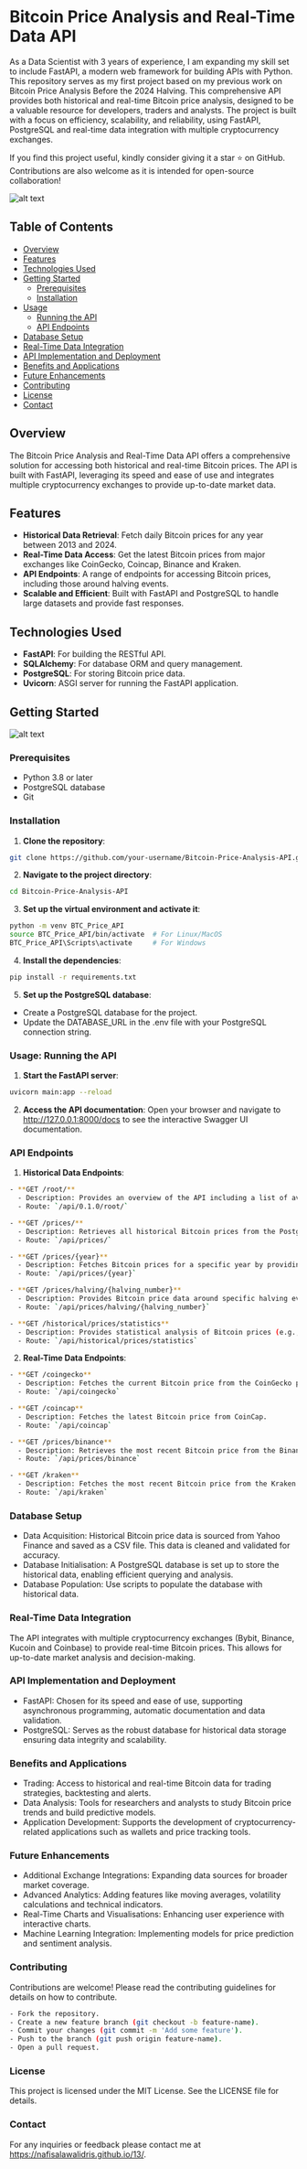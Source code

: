 # Bitcoin Price Analysis and Real-Time Data API

As a Data Scientist with 3 years of experience, I am expanding my skill set to include FastAPI, a modern web framework for building APIs with Python. This repository serves as my first project based on my previous work on Bitcoin Price Analysis Before the 2024 Halving. This comprehensive API provides both historical and real-time Bitcoin price analysis, designed to be a valuable resource for developers, traders and analysts. The project is built with a focus on efficiency, scalability, and reliability, using FastAPI, PostgreSQL and real-time data integration with multiple cryptocurrency exchanges.

If you find this project useful, kindly consider giving it a star ⭐ on GitHub. Contributions are also welcome as it is intended for open-source collaboration!

![alt text](<Endpoint Swagger-1.png>)

## Table of Contents

- [Overview](#overview)
- [Features](#features)
- [Technologies Used](#technologies-used)
- [Getting Started](#getting-started)
  - [Prerequisites](#prerequisites)
  - [Installation](#installation)
- [Usage](#usage)
  - [Running the API](#running-the-api)
  - [API Endpoints](#api-endpoints)
- [Database Setup](#database-setup)
- [Real-Time Data Integration](#real-time-data-integration)
- [API Implementation and Deployment](#api-implementation-and-deployment)
- [Benefits and Applications](#benefits-and-applications)
- [Future Enhancements](#future-enhancements)
- [Contributing](#contributing)
- [License](#license)
- [Contact](#contact)

## Overview

The Bitcoin Price Analysis and Real-Time Data API offers a comprehensive solution for accessing both historical and real-time Bitcoin prices. The API is built with FastAPI, leveraging its speed and ease of use and integrates multiple cryptocurrency exchanges to provide up-to-date market data.

## Features

- **Historical Data Retrieval**: Fetch daily Bitcoin prices for any year between 2013 and 2024.
- **Real-Time Data Access**: Get the latest Bitcoin prices from major exchanges like CoinGecko, Coincap, Binance and Kraken.
- **API Endpoints**: A range of endpoints for accessing Bitcoin prices, including those around halving events.
- **Scalable and Efficient**: Built with FastAPI and PostgreSQL to handle large datasets and provide fast responses.

## Technologies Used

- **FastAPI**: For building the RESTful API.
- **SQLAlchemy**: For database ORM and query management.
- **PostgreSQL**: For storing Bitcoin price data.
- **Uvicorn**: ASGI server for running the FastAPI application.

## Getting Started
![alt text](<Project Plan_ Bitcoin Price Analysis API-1.jpg>)

### Prerequisites

- Python 3.8 or later
- PostgreSQL database
- Git

### Installation
1. **Clone the repository**:
```bash
git clone https://github.com/your-username/Bitcoin-Price-Analysis-API.git
```
2. **Navigate to the project directory**:
```bash
cd Bitcoin-Price-Analysis-API
```
3. **Set up the virtual environment and activate it**:
```bash
python -m venv BTC_Price_API
source BTC_Price_API/bin/activate  # For Linux/MacOS
BTC_Price_API\Scripts\activate     # For Windows
```
4. **Install the dependencies**:
```bash
pip install -r requirements.txt
```
5. **Set up the PostgreSQL database**:
- Create a PostgreSQL database for the project.
- Update the DATABASE_URL in the .env file with your PostgreSQL connection string.

### Usage: Running the API
1. **Start the FastAPI server**: 
```bash
uvicorn main:app --reload
``` 

2. **Access the API documentation**: 
Open your browser and navigate to http://127.0.0.1:8000/docs to see the interactive Swagger UI documentation.


### API Endpoints
1. **Historical Data Endpoints**:
```bash
- **GET /root/**
  - Description: Provides an overview of the API including a list of available endpoints and their descriptions.
  - Route: `/api/0.1.0/root/`

- **GET /prices/**
  - Description: Retrieves all historical Bitcoin prices from the PostgreSQL database.
  - Route: `/api/prices/`

- **GET /prices/{year}**
  - Description: Fetches Bitcoin prices for a specific year by providing the year as a parameter in the URL.
  - Route: `/api/prices/{year}`

- **GET /prices/halving/{halving_number}**
  - Description: Provides Bitcoin price data around specific halving events.
  - Route: `/api/prices/halving/{halving_number}`

- **GET /historical/prices/statistics**
  - Description: Provides statistical analysis of Bitcoin prices (e.g., average, highest, lowest).
  - Route: `/api/historical/prices/statistics`
```

2. **Real-Time Data Endpoints**:
```bash
- **GET /coingecko**
  - Description: Fetches the current Bitcoin price from the CoinGecko platform.
  - Route: `/api/coingecko`

- **GET /coincap**
  - Description: Fetches the latest Bitcoin price from CoinCap.
  - Route: `/api/coincap`

- **GET /prices/binance**
  - Description: Retrieves the most recent Bitcoin price from the Binance exchange.
  - Route: `/api/prices/binance`

- **GET /kraken**
  - Description: Fetches the most recent Bitcoin price from the Kraken exchange.
  - Route: `/api/kraken`
```

### Database Setup
- Data Acquisition: Historical Bitcoin price data is sourced from Yahoo Finance and saved as a CSV file. This data is cleaned and validated for accuracy.
- Database Initialisation: A PostgreSQL database is set up to store the historical data, enabling efficient querying and analysis.
- Database Population: Use scripts to populate the database with historical data.

### Real-Time Data Integration
The API integrates with multiple cryptocurrency exchanges (Bybit, Binance, Kucoin and Coinbase) to provide real-time Bitcoin prices. This allows for up-to-date market analysis and decision-making.

### API Implementation and Deployment
- FastAPI: Chosen for its speed and ease of use, supporting asynchronous programming, automatic documentation and data validation.
- PostgreSQL: Serves as the robust database for historical data storage ensuring data integrity and scalability.

### Benefits and Applications
- Trading: Access to historical and real-time Bitcoin data for trading strategies, backtesting and alerts.
- Data Analysis: Tools for researchers and analysts to study Bitcoin price trends and build predictive models.
- Application Development: Supports the development of cryptocurrency-related applications such as wallets and price tracking tools.

### Future Enhancements
- Additional Exchange Integrations: Expanding data sources for broader market coverage.
- Advanced Analytics: Adding features like moving averages, volatility calculations and technical indicators.
- Real-Time Charts and Visualisations: Enhancing user experience with interactive charts.
- Machine Learning Integration: Implementing models for price prediction and sentiment analysis.

### Contributing
Contributions are welcome! Please read the contributing guidelines for details on how to contribute.
```bash
- Fork the repository.
- Create a new feature branch (git checkout -b feature-name).
- Commit your changes (git commit -m 'Add some feature').
- Push to the branch (git push origin feature-name).
- Open a pull request.
```
### License
This project is licensed under the MIT License. See the LICENSE file for details.

### Contact
For any inquiries or feedback please contact me at https://nafisalawalidris.github.io/13/.